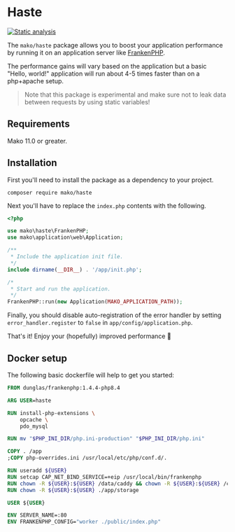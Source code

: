 # Haste

[![Static analysis](https://github.com/mako-framework/haste/actions/workflows/static-analysis.yml/badge.svg)](https://github.com/mako-framework/haste/actions/workflows/static-analysis.yml)

The `mako/haste` package allows you to boost your application performance by running it on an application server like [FrankenPHP](https://frankenphp.dev/).

The performance gains will vary based on the application but a basic "Hello, world!" application will run about 4-5 times faster than on a php+apache setup.

> Note that this package is experimental and make sure not to leak data between requests by using static variables!

## Requirements

Mako 11.0 or greater.

## Installation

First you'll need to install the package as a dependency to your project.

```
composer require mako/haste
```

Next you'll have to replace the `index.php` contents with the following.

```php
<?php

use mako\haste\FrankenPHP;
use mako\application\web\Application;

/**
 * Include the application init file.
 */
include dirname(__DIR__) . '/app/init.php';

/*
 * Start and run the application.
 */
FrankenPHP::run(new Application(MAKO_APPLICATION_PATH));
```

Finally, you should disable auto-registration of the error handler by setting `error_handler.register` to `false` in `app/config/application.php`.

That's it! Enjoy your (hopefully) improved performance 🎉

## Docker setup

The following basic dockerfile will help to get you started:

```dockerfile
FROM dunglas/frankenphp:1.4.4-php8.4

ARG USER=haste

RUN install-php-extensions \
    opcache \
	pdo_mysql

RUN mv "$PHP_INI_DIR/php.ini-production" "$PHP_INI_DIR/php.ini"

COPY . /app
;COPY php-overrides.ini /usr/local/etc/php/conf.d/.

RUN useradd ${USER}
RUN setcap CAP_NET_BIND_SERVICE=+eip /usr/local/bin/frankenphp
RUN chown -R ${USER}:${USER} /data/caddy && chown -R ${USER}:${USER} /config/caddy
RUN chown -R ${USER}:${USER} ./app/storage

USER ${USER}

ENV SERVER_NAME=:80
ENV FRANKENPHP_CONFIG="worker ./public/index.php"
```
